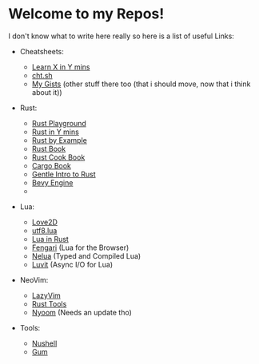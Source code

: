 # Welcome to my Repos!

I don't know what to write here really so here is a list of useful Links:

- Cheatsheets:
  - [Learn X in Y mins](https://learnxinyminutes.com/)
  - [cht.sh](cht.sh)
  - [My Gists](https://gist.github.com/ItsNMB) (other stuff there too (that i should move, now that i think about it))

- Rust:
  - [Rust Playground](https://play.rust-lang.org/?version=stable&mode=debug&edition=2021)
  - [Rust in Y mins](https://learnxinyminutes.com/docs/rust/)
  - [Rust by Example](https://doc.rust-lang.org/rust-by-example/)
  - [Rust Book](https://doc.rust-lang.org/book/ch01-00-getting-started.html)
  - [Rust Cook Book](https://rust-lang-nursery.github.io/rust-cookbook/intro.html)
  - [Cargo Book](https://doc.rust-lang.org/cargo/index.html)
  - [Gentle Intro to Rust](https://stevedonovan.github.io/rust-gentle-intro/readme.html)
  - [Bevy Engine](https://github.com/bevyengine/bevy)
  - 
 
- Lua:
  - [Love2D](https://love2d.org/wiki/Main_Page)
  - [utf8.lua](https://gist.github.com/Stepets/3b4dbaf5e6e6a60f3862)
  - [Lua in Rust](https://crates.io/crates/mlua)
  - [Fengari](https://fengari.io/) (Lua for the Browser)
  - [Nelua](https://nelua.io/) (Typed and Compiled Lua)
  - [Luvit](https://luvit.io/) (Async I/O for Lua)

- NeoVim:
  - [LazyVim](https://www.lazyvim.org/installation)
  - [Rust Tools](https://github.com/mrcjkb/rustaceanvim)
  - [Nyoom](https://github.com/nyoom-engineering/nyoom.nvim) (Needs an update tho)

- Tools:
  - [Nushell](https://www.nushell.sh/)
  - [Gum](https://github.com/charmbracelet/gum)
